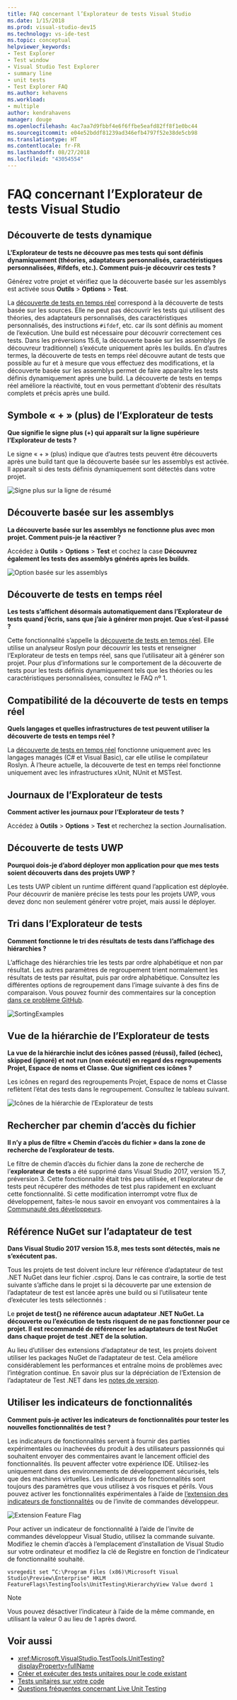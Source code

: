 ```yaml
---
title: FAQ concernant l’Explorateur de tests Visual Studio
ms.date: 1/15/2018
ms.prod: visual-studio-dev15
ms.technology: vs-ide-test
ms.topic: conceptual
helpviewer_keywords:
- Test Explorer
- Test window
- Visual Studio Test Explorer
- summary line
- unit tests
- Test Explorer FAQ
ms.author: kehavens
ms.workload:
- multiple
author: kendrahavens
manager: douge
ms.openlocfilehash: 4ac7aa7d9fbbf4e6f6ffbe5eafd82ff8f1e0bc44
ms.sourcegitcommit: e04e52bddf81239ad346efb4797f52e38de5cb98
ms.translationtype: HT
ms.contentlocale: fr-FR
ms.lasthandoff: 08/27/2018
ms.locfileid: "43054554"
---
```

# <a name="visual-studio-test-explorer-faq"></a>FAQ concernant l’Explorateur de tests Visual Studio

## <a name="dynamic-test-discovery"></a>Découverte de tests dynamique
**L’Explorateur de tests ne découvre pas mes tests qui sont définis dynamiquement (théories, adaptateurs personnalisés, caractéristiques personnalisées, #ifdefs, etc.). Comment puis-je découvrir ces tests ?**

  Générez votre projet et vérifiez que la découverte basée sur les assemblys est activée sous **Outils** > **Options** > **Test**.

  La [découverte de tests en temps réel](https://go.microsoft.com/fwlink/?linkid=862824) correspond à la découverte de tests basée sur les sources. Elle ne peut pas découvrir les tests qui utilisent des théories, des adaptateurs personnalisés, des caractéristiques personnalisés, des instructions `#ifdef`, etc. car ils sont définis au moment de l’exécution. Une build est nécessaire pour découvrir correctement ces tests. Dans les préversions 15.6, la découverte basée sur les assemblys (le découvreur traditionnel) s’exécute uniquement après les builds. En d’autres termes, la découverte de tests en temps réel découvre autant de tests que possible au fur et à mesure que vous effectuez des modifications, et la découverte basée sur les assemblys permet de faire apparaître les tests définis dynamiquement après une build. La découverte de tests en temps réel améliore la réactivité, tout en vous permettant d’obtenir des résultats complets et précis après une build.

## <a name="test-explorer--plus-symbol"></a>Symbole « + » (plus) de l’Explorateur de tests
**Que signifie le signe plus (+) qui apparaît sur la ligne supérieure l’Explorateur de tests ?**

  Le signe « + » (plus) indique que d’autres tests peuvent être découverts après une build tant que la découverte basée sur les assemblys est activée. Il apparaît si des tests définis dynamiquement sont détectés dans votre projet.

  ![Signe plus sur la ligne de résumé](media/testex-plussymbol.png)

## <a name="assembly-based-discovery"></a>Découverte basée sur les assemblys
**La découverte basée sur les assemblys ne fonctionne plus avec mon projet. Comment puis-je la réactiver ?**

  Accédez à **Outils** > **Options** > **Test** et cochez la case **Découvrez également les tests des assemblys générés après les builds**.

  ![Option basée sur les assemblys](media/testex-toolsoptions.png)

## <a name="real-time-test-discovery"></a>Découverte de tests en temps réel
**Les tests s’affichent désormais automatiquement dans l’Explorateur de tests quand j’écris, sans que j’aie à générer mon projet. Que s’est-il passé ?**

  Cette fonctionnalité s’appelle la [découverte de tests en temps réel](https://go.microsoft.com/fwlink/?linkid=862824). Elle utilise un analyseur Roslyn pour découvrir les tests et renseigner l’Explorateur de tests en temps réel, sans que l’utilisateur ait à générer son projet. Pour plus d’informations sur le comportement de la découverte de tests pour les tests définis dynamiquement tels que les théories ou les caractéristiques personnalisées, consultez le FAQ nº 1.

## <a name="real-time-test-discovery-compatibility"></a>Compatibilité de la découverte de tests en temps réel
**Quels langages et quelles infrastructures de test peuvent utiliser la découverte de tests en temps réel ?**

  La [découverte de tests en temps réel](https://go.microsoft.com/fwlink/?linkid=862824) fonctionne uniquement avec les langages managés (C# et Visual Basic), car elle utilise le compilateur Roslyn. À l’heure actuelle, la découverte de test en temps réel fonctionne uniquement avec les infrastructures xUnit, NUnit et MSTest.

## <a name="test-explorer-logs"></a>Journaux de l’Explorateur de tests
**Comment activer les journaux pour l’Explorateur de tests ?**

  Accédez à **Outils** > **Options** > **Test** et recherchez la section Journalisation.

## <a name="uwp-test-discovery"></a>Découverte de tests UWP
**Pourquoi dois-je d’abord déployer mon application pour que mes tests soient découverts dans des projets UWP ?**

  Les tests UWP ciblent un runtime différent quand l’application est déployée. Pour découvrir de manière précise les tests pour les projets UWP, vous devez donc non seulement générer votre projet, mais aussi le déployer.

## <a name="test-explorer-sorting"></a>Tri dans l’Explorateur de tests
**Comment fonctionne le tri des résultats de tests dans l’affichage des hiérarchies ?**

  L’affichage des hiérarchies trie les tests par ordre alphabétique et non par résultat. Les autres paramètres de regroupement trient normalement les résultats de tests par résultat, puis par ordre alphabétique. Consultez les différentes options de regroupement dans l’image suivante à des fins de comparaison. Vous pouvez fournir des commentaires sur la conception [dans ce problème GitHub](https://github.com/Microsoft/vstest/issues/1425).

  ![SortingExamples](media/testex-sortingex.png)

## <a name="test-explorer-hierarchy-view"></a>Vue de la hiérarchie de l’Explorateur de tests
**La vue de la hiérarchie inclut des icônes passed (réussi), failed (échec), skipped (ignoré) et not run (non exécuté) en regard des regroupements Projet, Espace de noms et Classe. Que signifient ces icônes ?**

  Les icônes en regard des regroupements Projet, Espace de noms et Classe reflètent l’état des tests dans le regroupement. Consultez le tableau suivant.

  ![Icônes de la hiérarchie de l’Explorateur de tests](media/testex-hierarchyicons.png)

## <a name="search-by-file-path"></a>Rechercher par chemin d’accès du fichier
**Il n’y a plus de filtre « Chemin d’accès du fichier » dans la zone de recherche de l’explorateur de tests.**

Le filtre de chemin d’accès du fichier dans la zone de recherche de l’**explorateur de tests** a été supprimé dans Visual Studio 2017, version 15.7, préversion 3. Cette fonctionnalité était très peu utilisée, et l’explorateur de tests peut récupérer des méthodes de test plus rapidement en excluant cette fonctionnalité. Si cette modification interrompt votre flux de développement, faites-le nous savoir en envoyant vos commentaires à la [Communauté des développeurs](https://developercommunity.visualstudio.com/).

## <a name="test-adapter-nuget-reference"></a>Référence NuGet sur l’adaptateur de test
**Dans Visual Studio 2017 version 15.8, mes tests sont détectés, mais ne s’exécutent pas.**

Tous les projets de test doivent inclure leur référence d’adaptateur de test .NET NuGet dans leur fichier .csproj. Dans le cas contraire, la sortie de test suivante s’affiche dans le projet si la découverte par une extension de l’adaptateur de test est lancée après une build ou si l’utilisateur tente d’exécuter les tests sélectionnés : 

Le **projet de test{} ne référence aucun adaptateur .NET NuGet. La découverte ou l’exécution de tests risquent de ne pas fonctionner pour ce projet. Il est recommandé de référencer les adaptateurs de test NuGet dans chaque projet de test .NET de la solution.**

Au lieu d’utiliser des extensions d’adaptateur de test, les projets doivent utiliser les packages NuGet de l’adaptateur de test. Cela améliore considérablement les performances et entraîne moins de problèmes avec l’intégration continue. En savoir plus sur la dépréciation de l’Extension de l’adaptateur de Test .NET dans les [notes de version](/visualstudio/releasenotes/vs2017-preview-relnotes#testadapterextension).

## <a name="using-feature-flags"></a>Utiliser les indicateurs de fonctionnalités
**Comment puis-je activer les indicateurs de fonctionnalités pour tester les nouvelles fonctionnalités de test ?**

Les indicateurs de fonctionnalités servent à fournir des parties expérimentales ou inachevées du produit à des utilisateurs passionnés qui souhaitent envoyer des commentaires avant le lancement officiel des fonctionnalités. Ils peuvent affecter votre expérience IDE. Utilisez-les uniquement dans des environnements de développement sécurisés, tels que des machines virtuelles. Les indicateurs de fonctionnalités sont toujours des paramètres que vous utilisez à vos risques et périls. Vous pouvez activer les fonctionnalités expérimentales à l’aide de [l’extension des indicateurs de fonctionnalités](https://marketplace.visualstudio.com/items?itemName=PaulHarrington.FeatureFlagsExtension) ou de l’invite de commandes développeur.

![Extension Feature Flag](media/testex-featureflag.png)

Pour activer un indicateur de fonctionnalité à l’aide de l’invite de commandes développeur Visual Studio, utilisez la commande suivante. Modifiez le chemin d’accès à l’emplacement d’installation de Visual Studio sur votre ordinateur et modifiez la clé de Registre en fonction de l’indicateur de fonctionnalité souhaité.

```shell
vsregedit set “C:\Program Files (x86)\Microsoft Visual Studio\Preview\Enterprise" HKLM FeatureFlags\TestingTools\UnitTesting\HierarchyView Value dword 1
```

> [!NOTE]
> Vous pouvez désactiver l’indicateur à l’aide de la même commande, en utilisant la valeur 0 au lieu de 1 après dword.

## <a name="see-also"></a>Voir aussi

- <xref:Microsoft.VisualStudio.TestTools.UnitTesting?displayProperty=fullName>
- [Créer et exécuter des tests unitaires pour le code existant](http://msdn.microsoft.com/e8370b93-085b-41c9-8dec-655bd886f173)
- [Tests unitaires sur votre code](unit-test-your-code.md)
- [Questions fréquentes concernant Live Unit Testing](live-unit-testing-faq.md)
